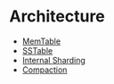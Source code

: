 <!-- # Openkv -->


# Architecture

- [MemTable](arch/memtable.md)
- [SSTable](arch/sstable.md)
- [Internal Sharding](arch/sharding.md)
- [Compaction](arch/compaction.md)

